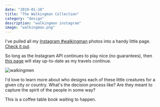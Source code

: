 ```yaml
---
date: "2019-01-10"
title: "The Walkingman Collection"
category: "design"
description: "walkingman instagram"
image: "walkingman.png"
---
```


I've pulled all my [Instagram #walkingman](https://instagram.com/whatrocks) photos into a handy little page. [Check it out](/walkingman).

So long as the Instagram API continues to play nice (no guarantees), then [this page](/walkingman) will stay up-to-date as my travels continue.

![walkingmen](/img/walkingman.png)

I'd love to learn more about who designs each of these little creatures for a given city or country. What's the decision process like? Are they meant to capture the spirit of the people in some way?

This is a coffee table book waiting to happen.
